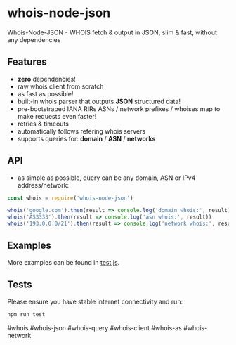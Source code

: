 # whois-node-json
Whois-Node-JSON - WHOIS fetch &amp; output in JSON, slim &amp; fast, without any dependencies

## Features
- **zero** dependencies!
- raw whois client from scratch
- as fast as possible!
- built-in whois parser that outputs **JSON** structured data!
- pre-bootstraped IANA RIRs ASNs / network prefixes / whoises map to make requests even faster!
- retries & timeouts
- automatically follows refering whois servers
- supports queries for: **domain** / **ASN** / **networks**

## API
- as simple as possible, query can be any domain, ASN or IPv4 address/network:
```js
const whois = require('whois-node-json')

whois('google.com').then(result => console.log('domain whois:', result))
whois('AS3333').then(result => console.log('asn whois:', result))
whois('193.0.0.0/21').then(result => console.log('network whois:', result))
```

## Examples
More examples can be found in [test.js](https://github.com/denisix/whois-node-json/blob/main/test.js).

## Tests
Please ensure you have stable internet connectivity and run:
```js
npm run test
```

#whois #whois-json #whois-query #whois-client #whois-as #whois-network
